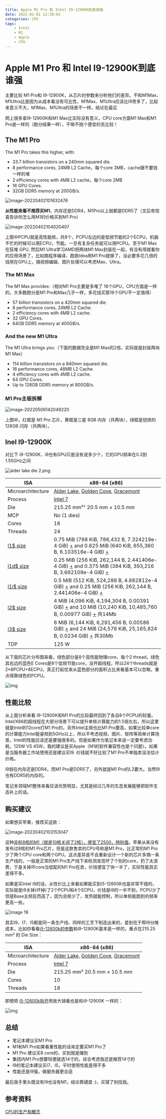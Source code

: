 ```yaml
---
title: Apple M1 Pro 和 Intel I9-12900K到底谁强
date: 2022-01-01 12:30:03
categories: CPU
tags:
    - Intel
    - M1
    - Apple
    - CPU
---
```


# Apple M1 Pro 和 Intel I9-12900K到底谁强

主要比较 M1 Pro和 I9-12900K，从芯片的参数来分析他们的差异。不和M1Max、M1Ultra比是因为从成本看没有可比性，M1Max、M1Ultra应该比I9贵多了，比起来意义不大，M1Max、M1Ultra的场景不一样。结论在最后

网上很多拿I9-12900K和M1 Max比实际没有意义，CPU core方面M1 Max和M1 Pro是一样的（跑分结果一样），干嘛不挑个便宜的去比较！

## **The M1 Pro**

The M1 Pro takes this higher, with:

- 33.7 billion transistors on a 240mm squared die.
- 8 performance cores, 24MB L2 Cache，每个core 3MB，cache跟不要钱一样的堆
- 2 efficiency cores with 4MB L2 cache，每个core 2MB
- 16 GPU Cores.
- 32GB DDR5 memory at 200GB/s.

![image-20220402101632476](/Users/ren/src/blog/951413iMgBlog/image-20220402101632476-8873839.png)



**从性能来看不推荐买M1**，内存还是DDR4，M1Pro以上就都是DDR5了（文后有惊喜告诉你怎么用M1的价格买到M1 Pro） 

![image-20220402104020407](/Users/ren/src/blog/951413iMgBlog/image-20220402104020407-8873873.png)

上图中PCPU就是高性能核，共8个，PCPU左边的是低频节能的2个ECPU，机器不忙的时候可以用ECPU，节能。一旦有复杂任务就可以用PCPU。至于M1 Max在狂堆 GPU, 然后M1 Ultra学习AMD把两块M1 Max封装在一起，有没有用就看你的应用场景了，比如搞程序编译、跑跑Idea用M1 Pro就够了，没必要多花几倍的钱用在GPU上，搞视频编辑、图片处理可以考虑Max、Ultra。

### **The M1 Max**

The M1 Max provides:（相对M1 Pro主要是多堆了 16个GPU，CPU方面是一样的，大多数跑分是M1 Pro和Max几乎一样，多花钱买那16个GPU不一定值得）

- 57 billion transistors on a 420mm squared die.
- 8 performance cores, 24MB L2 Cache.
- 2 efficiency cores with 4MB L2 cache.
- 32 GPU Cores.
- 64GB DDR5 memory at 400GB/s.

### **And the new M1 Ultra**

The M1 Ultra brings you:（下面的数据完全是M1 Max的2倍，实际就是封装两块M1 Max）

- 114 billion transistors on a 840mm squared die.
- 16 performance cores, 48MB L2 Cache.
- 4 efficiency cores with 4MB L2 cache.
- 64 GPU Cores.
- Up to 128GB DDR5 memory at 800GB/s.

### M1 Pro主板拆解

![image-20220506142049220](/Users/ren/src/blog/951413iMgBlog/image-20220506142049220.png)

上图中，红框是 M1 Pro 芯片，黄框是三星 8GB 内存（共两块），绿框是铠侠的 128GB 闪存（共两块）。

## Inel I9-12900K

对比下 i9-12900K，i9也有GPU只是没有说多少个，它的GPU频率在0.3到1.55GHz之间

![alder lake die 2.png](/Users/ren/src/blog/951413iMgBlog/400px-alder_lake_die_2.png)

| ISA                                                          | x86-64 (x86)                                                 |
| ------------------------------------------------------------ | ------------------------------------------------------------ |
| Microarchitecture                                            | [Alder Lake](https://en.wikichip.org/wiki/intel/microarchitectures/alder_lake), [Golden Cove](https://en.wikichip.org/wiki/intel/microarchitectures/golden_cove), [Gracemont](https://en.wikichip.org/wiki/intel/microarchitectures/gracemont) |
| Process                                                      | [Intel 7](https://en.wikichip.org/w/index.php?title=Intel_7_process&action=edit&redlink=1) |
| Die                                                          | 215.25 mm²" 20.5 mm × 10.5 mm                                |
| MCP                                                          | No (1 dies)                                                  |
| Cores                                                        | 16                                                           |
| Threads                                                      | 24                                                           |
| [l1$ size](https://en.wikichip.org/wiki/Property:l1$_size)   | 0.75 MiB (768 KiB, 786,432 B, 7.324219e-4 GiB) [+](https://en.wikichip.org/wiki/Special:SearchByProperty/:l1-24-20size/0.75-20MiB) and 0.625 MiB (640 KiB, 655,360 B, 6.103516e-4 GiB) [+](https://en.wikichip.org/wiki/Special:SearchByProperty/:l1-24-20size/0.625-20MiB) |
| [l1d$ size](https://en.wikichip.org/wiki/Property:l1d$_size) | 0.25 MiB (256 KiB, 262,144 B, 2.441406e-4 GiB) [+](https://en.wikichip.org/wiki/Special:SearchByProperty/:l1d-24-20size/0.25-20MiB) and 0.375 MiB (384 KiB, 393,216 B, 3.662109e-4 GiB) [+](https://en.wikichip.org/wiki/Special:SearchByProperty/:l1d-24-20size/0.375-20MiB) |
| [l1i$ size](https://en.wikichip.org/wiki/Property:l1i$_size) | 0.5 MiB (512 KiB, 524,288 B, 4.882812e-4 GiB) [+](https://en.wikichip.org/wiki/Special:SearchByProperty/:l1i-24-20size/0.5-20MiB) and 0.25 MiB (256 KiB, 262,144 B, 2.441406e-4 GiB) [+](https://en.wikichip.org/wiki/Special:SearchByProperty/:l1i-24-20size/0.25-20MiB) |
| [l2$ size](https://en.wikichip.org/wiki/Property:l2$_size)   | 4 MiB (4,096 KiB, 4,194,304 B, 0.00391 GiB) [+](https://en.wikichip.org/wiki/Special:SearchByProperty/:l2-24-20size/4-20MiB) and 10 MiB (10,240 KiB, 10,485,760 B, 0.00977 GiB) [+](https://en.wikichip.org/wiki/Special:SearchByProperty/:l2-24-20size/10-20MiB) 共14Mb |
| [l3$ size](https://en.wikichip.org/wiki/Property:l3$_size)   | 6 MiB (6,144 KiB, 6,291,456 B, 0.00586 GiB) [+](https://en.wikichip.org/wiki/Special:SearchByProperty/:l3-24-20size/6-20MiB) and 24 MiB (24,576 KiB, 25,165,824 B, 0.0234 GiB) [+](https://en.wikichip.org/wiki/Special:SearchByProperty/:l3-24-20size/24-20MiB) 共30Mb |
| TDP                                                          | 125 W                                                        |

从下面的芯片分布图来看，绿色部分是8个高性能物理core，每个2 thread，绿色其右边的蓝色E Cores是8个低频节能core，没开超线程，所以24个threads就是2*8PCPU+8ECPU。真正打起仗来从蓝色部分的面积占比来看基本可以忽略，重点得靠绿色的PCPU。

![img](/Users/ren/src/blog/951413iMgBlog/arch2_small.jpg)



## 性能比较

从上面分析来看 I9-12900K和M1 Pro的比较最终回到了各自8个PCPU的较量。Intel/X86的超线程在大部分场景下可以提升单核计算能力的1.5倍左右，所以这里就是Intel的12core打M1 Pro的，另外Intel主频也比M1 Pro要高，如果比较单core的计算能力Intel能睿频到5GHz以上，所以不考虑视频、图片、矩阵等简单计算场景，Intel的性能应该还是要强很多的。但是如果作为笔记本来说一定要考虑功耗，125W VS 45W，我的建议是买Apple（M1的软件兼容性也是个问题）。如果是当服务器工作站使用还是建议买I9. 价钱就不好比较了M1 Pro不单独卖没法估计价格。

I9弱在内存还是DDR4，而M1 Pro是DDR5了，另外就是M1 Pro的L2要大。当然I9也有DDR5的内存的。

笔记本领域M1整体来看应该优势明显，尤其是经过几年的生态发展能够把软件生态补上的话。

## 购买建议

如果想买苹果，推荐买这款：

![image-20220402103153047](/Users/ren/src/blog/951413iMgBlog/image-20220402103153047-8874337.png)

这种[非标8核的M1（就是10核关闭了2核），便宜了2500，特别值](https://ata.alibaba-inc.com/articles/211563)。苹果从来没有发布过8核的M1 Pro芯片，但是这款售卖的CPU号称是M1 Pro，比正常的M1 Pro少了两个CPU core和两个GPU。这点差异是不会重新设计一个新的芯片多搞一条生产线的，一般是正常的M1 Pro生产线下来检测发现坏了个别的core，扔了太浪费，于是关掉坏core当低配的M1 Pro在卖，价钱便宜了快一半了，实际性能其实差得不多。

如果是买Intel i9的话，从性价比上来看如果能买到i5-12600K也是非常不错的，实际就是i9关掉(坏掉)了2个PCPU和4个ECPU，价钱是i9的一半不到，PCPU少了但是Base主频反而高了，因为总核少了，发热就能控制，所以单核能跑到的频率更高一些。

![image 19](/Users/ren/src/blog/951413iMgBlog/image_19.jpg)

其实I9、I7、I5都是同一条生产线、同样的工艺下制造出来的，差别在于帮I9分摊成本，比如你看看[i5-12600k的参数](https://en.wikichip.org/wiki/intel/core_i5/i5-12600k)和i9-12900K基本是一样的，重点在215.25 mm² 的 Die Size：

| ISA               | x86-64 (x86)                                                 |
| ----------------- | ------------------------------------------------------------ |
| Microarchitecture | [Alder Lake](https://en.wikichip.org/wiki/intel/microarchitectures/alder_lake), [Golden Cove](https://en.wikichip.org/wiki/intel/microarchitectures/golden_cove), [Gracemont](https://en.wikichip.org/wiki/intel/microarchitectures/gracemont) |
| Process           | [Intel 7](https://en.wikichip.org/w/index.php?title=Intel_7_process&action=edit&redlink=1) |
| Die               | 215.25 mm² 20.5 mm × 10.5 mm                                 |
| Cores             | 10                                                           |
| Threads           | 16                                                           |

即使把 [i5-12600k拆开](https://www.techpowerup.com/review/intel-core-i5-12600k-alder-lake-12th-gen/2.html)用放大镜看也是和i9-12900K 一样的：

![img](/Users/ren/src/blog/951413iMgBlog/arch1_small.jpg)

## 总结

- 笔记本建议买M1 Pro
- M1和M1 Pro如果看重性能的话肯定要买M1 Pro了
- M1 Pro 建议买8 core的，买到就是赚到
- 集团内M1 Pro想要轻便就选14寸的，综合考虑我还是推荐14寸的
- I9的笔记本建议买I7、I5，平时使用性能差得不多
- 性能还是I9强，做服务器更合适 

最后我手里头既没有I9也没有M1，结论靠键盘 :)，买错了别找我。

## 参考资料

[CPU的生产和概念](https://ata.alibaba-inc.com/articles/211563)
